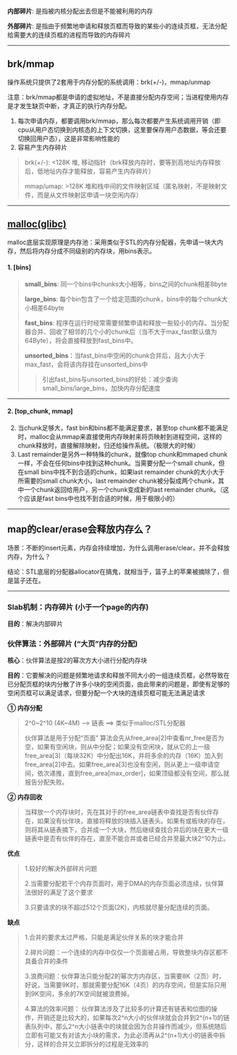 

**内部碎片**: 是指被内核分配出去但是不能被利用的内存

**外部碎片**: 是指由于频繁地申请和释放页框而导致的某些小的连续页框，无法分配给需要大的连续页框的进程而导致的内存碎片

---



## brk/mmap

操作系统只提供了2套用于内存分配的系统调用：brk(+/-)，mmap/unmap

注意：brk/mmap都是申请的虚拟地址，不是直接分配内存空间；当进程使用内存是才发生缺页中断，才真正的执行内存分配。

1. 每次申请内存，都要调用brk/mmap，那么每次都要产生系统调用开销（即cpu从用户态切换到内核态的上下文切换，这里要保存用户态数据，等会还要切换回用户态），这是非常影响性能的
2. 容易产生内存碎片

> brk(+/-): <128K  堆, 移动指针（brk释放内存时，要等到高地址内存释放后，低地址内存才能释放，容易产生内存碎片）
>
> mmap/umap: >128K 堆和栈中间的文件映射区域（匿名映射，不是映射文件，而是从文件映射区申请一块空闲内存）

---

## [malloc(glibc)](https://zhuanlan.zhihu.com/p/57863097)

​        malloc底层实现原理是内存池：采用类似于STL的内存分配器，先申请一块大内存，然后将内存分成不同级别的内存块，用bins表示。

#### 1. [bins]

> **small_bins**: 同一个bins中chunks大小相等，bins之间的chunk相差8byte
>
> **large_bins**: 每个bin包含了一个给定范围的chunk，bins中的每个chunk大小相差64byte
>
> **fast_bins**: 程序在运行时经常需要频繁申请和释放一些较小的内存。当分配器合并、回收了相邻的几个小的chunk后（当不大于max_fast默认值为64Byte），将会直接释放到fast_bins中。
>
> **unsorted_bins**：当fast_bins中空闲的chunk合并后，且大小大于max_fast，会将该内存挂在unsorted_bins中
>
> > 引出fast_bins与unsorted_bins的好处：减少查询small_bins/large_bins，加快内存分配速度

---

#### 2. [top_chunk, mmap]

2. 当chunk足够大，fast bin和bins都不能满足要求，甚至top chunk都不能满足时，malloc会从mmap来直接使用内存映射来将页映射到进程空间，这样的chunk释放时，直接解除映射，归还给操作系统。（极限大的时候）
3. Last remainder是另外一种特殊的chunk，就像top chunk和mmaped chunk一样，不会在任何bins中找到这种chunk。当需要分配一个small chunk，但在small bins中找不到合适的chunk，如果last remainder chunk的大小大于所需要的small chunk大小，last remainder chunk被分裂成两个chunk，其中一个chunk返回给用户，另一个chunk变成新的last remainder chunk。（这个应该是fast bins中也找不到合适的时候，用于极限小的）

---

## map的clear/erase会释放内存么？

场景：不断的insert元素，内存会持续增加，为什么调用erase/clear，并不会释放内存，为什么？

结论：STL底层的分配器allocator在搞鬼，就相当于，篮子上的苹果被摘除了，但是篮子还在。



---

### Slab机制：内存碎片 (小于一个page的内存)

**目的**：解决内部碎片



### 伙伴算法：外部碎片 (“大页”内存的分配)

**核心**：伙伴算法是按2的幂次方大小进行分配内存块

**目的**：它要解决的问题是频繁地请求和释放不同大小的一组连续页框，必然导致在已分配页框的块内分散了许多小块的空闲页面，由此带来的问题是，即使有足够的空闲页框可以满足请求，但要分配一个大块的连续页框可能无法满足请求

**① 内存分配**

> 2^0~2^10 (4K~4M) --> 链表 ==> 类似于malloc/STL分配器
>
> 伙伴算法是用于分配“页面”
> 算法会先从free_area[2]中查看nr_free是否为空，如果有空闲块，则从中分配；如果没有空闲块，就从它的上一级free_area[3]（每块32K）中分配出16K，并将多余的内存（16K）加入到free_area[2]中去。如果free_area[3]也没有空闲，则从更上一级申请空间，依次递推，直到free_area[max_order]，如果顶级都没有空间，那么就报告分配失败。

**② 内存回收**

> 当释放一个内存块时，先在其对于的free_area链表中查找是否有伙伴存在，如果没有伙伴块，直接将释放的块插入链表头。如果有或板块的存在，则将其从链表摘下，合并成一个大块，然后继续查找合并后的块在更大一级链表中是否有伙伴的存在，直至不能合并或者已经合并至最大块2^10为止。

**优点**

>1.较好的解决外部碎片问题
>
>2.当需要分配若干个内存页面时，用于DMA的内存页面必须连续，伙伴算法很好的满足了这个要求
>
>3.只要请求的块不超过512个页面(2K)，内核就尽量分配连续的页面。

**缺点**

> 1.合并的要求太过严格，只能是满足伙伴关系的块才能合并
>
> 2.碎片问题：一个连续的内存中仅仅一个页面被占用，导致整块内存区都不具备合并的条件
>
> 3.浪费问题：伙伴算法只能分配2的幂次方内存区，当需要8K（2页）时，好说，当需要9K时，那就需要分配16K（4页）的内存空间，但是实际只用到9K空间，多余的7K空间就被浪费掉。
>
> 4.算法的效率问题： 伙伴算法涉及了比较多的计算还有链表和位图的操作，开销还是比较大的，如果每次2^n大小的伙伴块就会合并到2^(n+1)的链表队列中，那么2^n大小链表中的块就会因为合并操作而减少，但系统随后立即有可能又有对该大小块的需求，为此必须再从2^(n+1)大小的链表中拆分，这样的合并又立即拆分的过程是无效率的